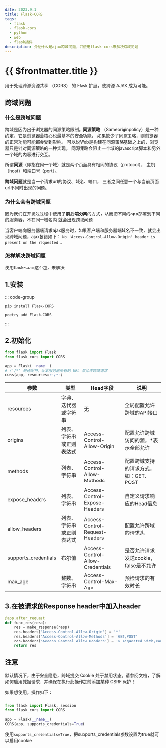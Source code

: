 ```yaml
---
date: 2023.9.1
title: Flask-CORS
tags:
  - flask
  - flask-cors
  - python
  - web
  - flask插件
description: 介绍什么是ajax跨域问题，并使用flask-cors来解决跨域问题
---
```


# {{ $frontmatter.title }}

用于处理跨源资源共享 （CORS） 的 Flask 扩展，使跨源 AJAX 成为可能。

## 跨域问题

### 什么是跨域问题

跨域是因为出于浏览器的同源策略限制。**同源策略**
（Sameoriginpolicy）是一种约定，它是浏览器最核心也最基本的安全功能，
如果缺少了同源策略，则浏览器的正常功能可能都会受到影响。
可以说Web是构建在同源策略基础之上的，浏览器只是针对同源策略的一种实现。
同源策略会阻止一个域的javascript脚本和另外一个域的内容进行交互。

所谓**同源**（即指在同一个域）就是两个页面具有相同的协议（protocol），
主机（host）和端口号（port）。

**跨域问题**就是当一个请求url的协议、域名、端口，
三者之间任意一个与当前页面url不同时出现的问题。

### 为什么会有跨域问题

因为我们在开发过过程中使用了**前后端分离**的方式，从而把不同的app部署到不同的服务器，不在同一域名内
就会出现跨域问题

当客户端向服务器端请求ajax服务时，如果客户端和服务器端域名不一致，就会出现跨域问题，ajax报错如下：
`No 'Access-Control-Allow-Origin' header is present on the requested 。`

### 怎样解决跨域问题

使用flask-cors这个包，来解决

## 1.安装

::: code-group

```shell[pip]
pip install Flask-CORS
```

```shell[poetry]
poetry add Flask-CORS
```

:::

## 2.初始化

```python
from flask import Flask
from flask_cors import CORS

app = Flask(__name__)
# r'/*' 是通配符，让本服务器所有的 URL 都允许跨域请求
CORS(app, resources=r'/*')
```

| 参数                   | 类型            | Head字段                             | 说明                        |
|----------------------|---------------|------------------------------------|---------------------------|
| resources            | 	字典、迭代器或字符串   | 	无                                 | 	全局配置允许跨域的API接口           |
| origins              | 	列表、字符串或正则表达式 | 	Access-Control-Allow-Origin       | 	配置允许跨域访问的源，*表示全部允许       |
| methods              | 	列表、字符串       | 	Access-Control-Allow-Methods      | 	配置跨域支持的请求方式， 如：GET、POST  |
| expose_headers       | 	列表、字符串       | 	Access-Control-Expose-Headers     | 	自定义请求响应的Head信息           |
| allow_headers	       | 列表、字符串或正则表达式  | 	Access-Control-Request-Headers    | 	配置允许跨域的请求头               |
| supports_credentials | 	布尔值          | 	Access-Control-Allow-Credentials	 | 是否允许请求发送cookie， false是不允许 |
| max_age	             | 整数、字符串        | 	Access-Control-Max-Age            | 	预检请求的有效时长                |

## 3.在被请求的Response header中加入header
```python
@app.after_request
def func_res(resp):     
    res = make_response(resp)
    res.headers['Access-Control-Allow-Origin'] = '*'
    res.headers['Access-Control-Allow-Methods'] = 'GET,POST'
    res.headers['Access-Control-Allow-Headers'] = 'x-requested-with,content-type'
    return res
```

## 注意
默认情况下，由于安全隐患，跨域提交 Cookie 处于禁用状态。请参阅文档，了解如何启用凭据请求，并确保在执行此操作之前添加某种 CSRF 保护！

如果想使用，操作如下：
```python

from flask import Flask, session
from flask_cors import CORS
 
app = Flask(__name__)
CORS(app, supports_credentials=True)
```

使用`supports_credentials=True`，把supports_credentials参数设置为true就可以启用cookie


